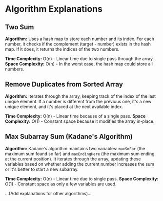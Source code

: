 # Algorithm Explanations

## Two Sum

**Algorithm:** Uses a hash map to store each number and its index. For each number, it checks if the complement (target - number) exists in the hash map. If it does, it returns the indices of the two numbers.

**Time Complexity:** O(n) - Linear time due to single pass through the array.
**Space Complexity:** O(n) - In the worst case, the hash map could store all numbers.


## Remove Duplicates from Sorted Array

**Algorithm:** Iterates through the array, keeping track of the index of the last unique element. If a number is different from the previous one, it's a new unique element, and it's placed at the next available index.

**Time Complexity:** O(n) - Linear time because of a single pass.
**Space Complexity:** O(1) - Constant space because it modifies the array in-place.


## Max Subarray Sum (Kadane's Algorithm)

**Algorithm:** Kadane's algorithm maintains two variables: `maxSoFar` (the maximum sum found so far) and `maxEndingHere` (the maximum sum ending at the current position). It iterates through the array, updating these variables based on whether adding the current number increases the sum or it's better to start a new subarray.

**Time Complexity:** O(n) - Linear time due to single pass.
**Space Complexity:** O(1) - Constant space as only a few variables are used.


...(Add explanations for other algorithms)...